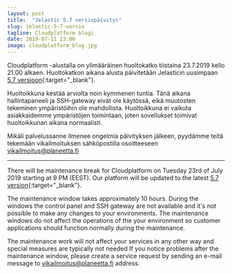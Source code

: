 ```yaml
---
layout: post
title:  "Jelastic 5.7 versiopäivitys"
slug: jelastic-5-7-versio
tagline: Cloudplatform blogi
date: 2019-07-11 23:00
image: cloudplatform_blog.jpg
---
```


Cloudplatform -alustalla on ylimääräinen huoltokatko tiistaina 23.7.2019 kello 21.00 alkaen. Huoltokatkon aikana alusta päivitetään Jelasticin uusimpaan [5.7 versioon](https://docs.jelastic.com/release-notes-572){:target="_blank"}.

Huoltoikkuna kestää arviolta noin kymmenen tuntia. Tänä aikana hallintapaneeli ja SSH-gateway eivät ole käytössä, eikä muutosten tekeminen ympäristöihin ole mahdollista. Huoltoikkuna ei vaikuta asiakkaidemme ympäristöjen toimintaan, joten sovellukset toimivat huoltoikkunan aikana normaalisti.

Mikäli palvelussanne ilmenee ongelmia päivityksen jälkeen, pyydämme teitä tekemään vikailmoituksen sähköpostilla osoitteeseen vikailmoitus@planeetta.fi

---

There will be maintenance break for Cloudplatform on Tuesday 23rd of July 2019 starting at 9 PM (EEST). Our platform will be updated to the latest [5.7 version](https://docs.jelastic.com/release-notes-572){:target="_blank"}.

The maintenance window takes approximately 10 hours. During the windows the control panel and SSH gateway are not available and it's not possible to make any changes to your environments. The maintenance windows do not affect the operations of the your environment so customer applications should function normally during the maintenance.

The maintenance work will not affect your services in any other way and special measures are typically not needed If you notice problems after the maintenance window, please create a service request by sending an e-mail message to vikailmoitus@planeetta.fi address.
